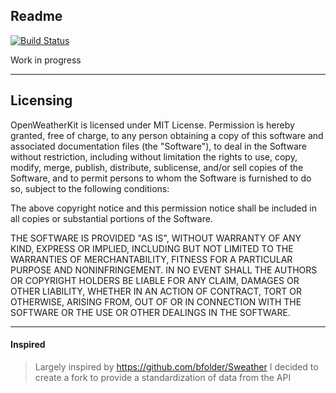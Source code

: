 ## Readme

[![Build Status](https://travis-ci.org/bourvill/OpenWeatherKit.svg?branch=master)](https://travis-ci.org/bourvill/OpenWeatherKit)

Work in progress

---
## Licensing

OpenWeatherKit is licensed under MIT License. Permission is hereby granted, free of charge, to any person obtaining a copy of this software and associated documentation files (the "Software"), to deal in the Software without restriction, including without limitation the rights to use, copy, modify, merge, publish, distribute, sublicense, and/or sell copies of the Software, and to permit persons to whom the Software is furnished to do so, subject to the following conditions:

The above copyright notice and this permission notice shall be included in all copies or substantial portions of the Software.

THE SOFTWARE IS PROVIDED "AS IS", WITHOUT WARRANTY OF ANY KIND, EXPRESS OR IMPLIED, INCLUDING BUT NOT LIMITED TO THE WARRANTIES OF MERCHANTABILITY, FITNESS FOR A PARTICULAR PURPOSE AND NONINFRINGEMENT. IN NO EVENT SHALL THE AUTHORS OR COPYRIGHT HOLDERS BE LIABLE FOR ANY CLAIM, DAMAGES OR OTHER LIABILITY, WHETHER IN AN ACTION OF CONTRACT, TORT OR OTHERWISE, ARISING FROM, OUT OF OR IN CONNECTION WITH THE SOFTWARE OR THE USE OR OTHER DEALINGS IN THE SOFTWARE.

---
####  Inspired
> Largely inspired by https://github.com/bfolder/Sweather
> I decided to create a fork to provide a standardization of data from the API
